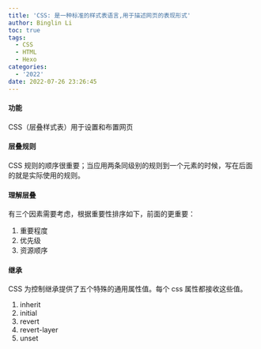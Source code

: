 ```yaml
---
title: 'CSS: 是一种标准的样式表语言,用于描述网页的表现形式'
author: Binglin Li
toc: true
tags:
  - CSS
  - HTML
  - Hexo
categories:
  - '2022'
date: 2022-07-26 23:26:45
---
```


#### 功能
CSS（层叠样式表）用于设置和布置网页

#### 层叠规则
CSS 规则的顺序很重要；当应用两条同级别的规则到一个元素的时候，写在后面的就是实际使用的规则。

#### 理解层叠

有三个因素需要考虑，根据重要性排序如下，前面的更重要：

1. 重要程度
2. 优先级
3. 资源顺序

#### 继承
CSS 为控制继承提供了五个特殊的通用属性值。每个 css 属性都接收这些值。
1. inherit
2. initial
3. revert
4. revert-layer
5. unset

<!-- more -->
